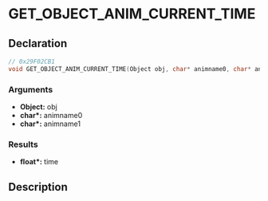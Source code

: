 # GET_OBJECT_ANIM_CURRENT_TIME

## Declaration
```cpp
// 0x29F02CB1
void GET_OBJECT_ANIM_CURRENT_TIME(Object obj, char* animname0, char* animname1, float* time);
```

### Arguments
- **Object:** obj
- **char\*:** animname0
- **char\*:** animname1

### Results
- **float\*:** time

## Description
